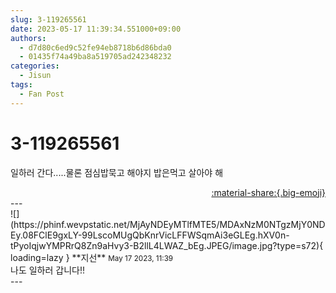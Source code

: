 ```yaml
---
slug: 3-119265561
date: 2023-05-17 11:39:34.551000+09:00
authors:
  - d7d80c6ed9c52fe94eb8718b6d86bda0
  - 01435f74a49ba8a519705ad242348232
categories:
  - Jisun
tags:
  - Fan Post
---
```


# 3-119265561

<div class="post-container" markdown="1">
<div class="content-container md-sidebar__scrollwrap" markdown="1">

일하러 간다.....물론 점심밥묵고 해야지 밥은먹고 살아야 해

</div>
</div>

<div style="text-align: right;" markdown="1">
<a href="https://weverse.io/fromis9/fanpost/3-119265561" style="text-align: right;">:material-share:{.big-emoji}</a>
</div>
---

<div class="comments-container md-sidebar__scrollwrap" markdown="1">
<div class="comment" markdown="1">
<div class='id-container' markdown="1">
![](https://phinf.wevpstatic.net/MjAyNDEyMTlfMTE5/MDAxNzM0NTgzMjY0NDEy.08FClE9gxLY-99LscoMUgQbKnrVicLFFWSqmAi3eGLEg.hXV0n-tPyoIqjwYMPRrQ8Zn9aHvy3-B2llL4LWAZ_bEg.JPEG/image.jpg?type=s72){ loading=lazy }
**<span class="artist">지선</span>** <small>May 17 2023, 11:39</small><br>
</div>
<div class='comment-body' markdown="1">
나도 일하러 갑니다!!
</div>
</div>
</div>
---
